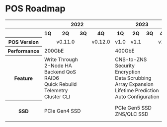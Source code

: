 # POS Roadmap

<table>   
  <tr>     
    <th> </th> <th colspan="4"> 2022 </th> <th colspan="4"> 2023 </th> <th colspan="4"> 2024 </th>
  </tr>   
  <tr>    
    <th> </th> <th> 1Q </th> <th> 2Q </th> <th> 3Q </th> <th> 4Q </th> <th> 1Q </th> <th> 2Q </th> <th> 3Q </th> <th> 4Q </th> <th> 1Q </th> <th> 2Q </th> <th> 3Q </th> <th> 4Q </th>
  </tr> 
  <tr>
    <th> POS Version </th> <td>  </td> <td> v0.11.0 </td> <td>  </td> <td> v0.12.0 </td> <td> v1.0 </td> <td> v1.1 </td> <td>  </td> <td> v1.2 </td> <td> </td> <td> v1.3 </td> <td>  </td> <td> v1.4 </td>
  </tr>
  <tr>
    <th> Performance </th> <td colspan="4"> 200GbE </td> <td colspan="4"> 400GbE </td> <td colspan="4"> 400GbE </td>
  </tr>
  <tr>
    <th> Feature </th> <td colspan="4"> Write Through <br> 2-Node HA <br> Backend QoS <br> RAID6 <br> Quick Rebuild <br> Telemetry <br> Cluster CLI </td> <td colspan="4"> CNS-to-ZNS <br> Security <br> Encryption <br> Data Scrubbing <br> Array Expansion <br> Lifetime Prediction <br> Auto Configuration </td> <td colspan="4"> 2-CTRL HA <br> Thin Provisioning <br> Snapshot <br> Compression <br> Deduplication <br> DPU Adoption </td>
  </tr>
  <tr>
    <th> SSD </th> <td colspan="4"> PCIe Gen4 SSD  </td> <td colspan="4"> PCIe Gen5 SSD <br> ZNS/QLC SSD </td> <td colspan="4"> PCIe Gen6 SSD <br> Smart SSD <br> CXL SSD </td>
  </tr>
</table> 
